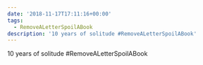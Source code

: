 ```yaml
---
date: '2018-11-17T17:11:16+00:00'
tags:
  - RemoveALetterSpoilABook
description: '10 years of solitude #RemoveALetterSpoilABook'
---
```

10 years of solitude #RemoveALetterSpoilABook

